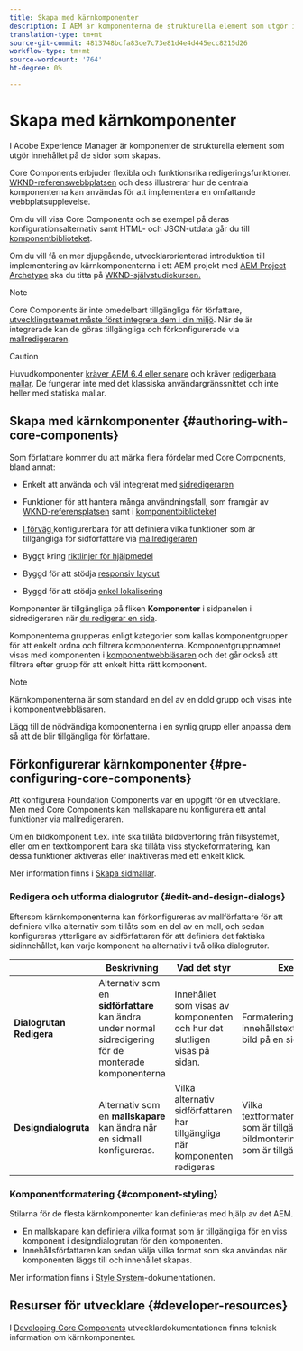 ```yaml
---
title: Skapa med kärnkomponenter
description: I AEM är komponenterna de strukturella element som utgör innehållet på de sidor som skapas - Core Components erbjuder flexibla och funktionsrika redigeringsfunktioner.
translation-type: tm+mt
source-git-commit: 4813748bcfa83ce7c73e81d4e4d445ecc8215d26
workflow-type: tm+mt
source-wordcount: '764'
ht-degree: 0%

---
```



# Skapa med kärnkomponenter

I Adobe Experience Manager är komponenter de strukturella element som utgör innehållet på de sidor som skapas.

Core Components erbjuder flexibla och funktionsrika redigeringsfunktioner. [WKND-referenswebbplatsen](https://wknd.site) och dess illustrerar hur de centrala komponenterna kan användas för att implementera en omfattande webbplatsupplevelse.

Om du vill visa Core Components och se exempel på deras konfigurationsalternativ samt HTML- och JSON-utdata går du till [komponentbiblioteket](https://adobe.com/go/aem_cmp_library).

Om du vill få en mer djupgående, utvecklarorienterad introduktion till implementering av kärnkomponenterna i ett AEM projekt med [AEM Project Archetype](/help/developing/archetype/overview.md) ska du titta på [WKND-självstudiekursen.](https://docs.adobe.com/content/help/en/experience-manager-learn/getting-started-wknd-tutorial-develop/overview.html)

>[!NOTE]
>
>Core Components är inte omedelbart tillgängliga för författare, [utvecklingsteamet måste först integrera dem i din miljö](/help/get-started/using.md). När de är integrerade kan de göras tillgängliga och förkonfigurerade via [mallredigeraren](https://docs.adobe.com/content/help/en/experience-manager-cloud-service/sites/authoring/features/templates.html).

>[!CAUTION]
>
>Huvudkomponenter [kräver AEM 6.4 eller senare](/help/versions.md) och kräver [redigerbara mallar](https://docs.adobe.com/content/help/en/experience-manager-cloud-service/sites/authoring/features/templates.html). De fungerar inte med det klassiska användargränssnittet och inte heller med statiska mallar.

## Skapa med kärnkomponenter {#authoring-with-core-components}

Som författare kommer du att märka flera fördelar med Core Components, bland annat:

* Enkelt att använda och väl integrerat med [sidredigeraren](https://docs.adobe.com/content/help/en/experience-manager-cloud-service/sites/authoring/fundamentals/editing-content.html)

* Funktioner för att hantera många användningsfall, som framgår av [WKND-referensplatsen](https://wknd.site) samt i [komponentbiblioteket](https://adobe.com/go/aem_cmp_library)

* [I förväg ](#pre-configuring-core-components) konfigurerbara för att definiera vilka funktioner som är tillgängliga för sidförfattare via  [mallredigeraren](https://docs.adobe.com/content/help/en/experience-manager-cloud-service/sites/authoring/features/templates.html)

* Byggt kring [riktlinjer för hjälpmedel](https://docs.adobe.com/content/help/en/experience-manager-cloud-service/sites/authoring/fundamentals/accessible-content.html)

* Byggd för att stödja [responsiv layout](https://docs.adobe.com/content/help/en/experience-manager-cloud-service/sites/authoring/features/responsive-layout.html)

* Byggd för att stödja [enkel lokalisering](localization.md)

Komponenter är tillgängliga på fliken **Komponenter** i sidpanelen i sidredigeraren när [du redigerar en sida](https://docs.adobe.com/content/help/en/experience-manager-cloud-service/sites/authoring/fundamentals/editing-content.html).

Komponenterna grupperas enligt kategorier som kallas komponentgrupper för att enkelt ordna och filtrera komponenterna. Komponentgruppnamnet visas med komponenten i [komponentwebbläsaren](https://docs.adobe.com/content/help/en/experience-manager-cloud-service/sites/authoring/fundamentals/editing-content.html) och det går också att filtrera efter grupp för att enkelt hitta rätt komponent.

>[!NOTE]
>
>Kärnkomponenterna är som standard en del av en dold grupp och visas inte i komponentwebbläsaren.
>
>Lägg till de nödvändiga komponenterna i en synlig grupp eller anpassa dem så att de blir tillgängliga för författare.

## Förkonfigurerar kärnkomponenter {#pre-configuring-core-components}

Att konfigurera Foundation Components var en uppgift för en utvecklare. Men med Core Components kan mallskapare nu konfigurera ett antal funktioner via mallredigeraren.

Om en bildkomponent t.ex. inte ska tillåta bildöverföring från filsystemet, eller om en textkomponent bara ska tillåta viss styckeformatering, kan dessa funktioner aktiveras eller inaktiveras med ett enkelt klick.

Mer information finns i [Skapa sidmallar](https://docs.adobe.com/content/help/en/experience-manager-cloud-service/sites/authoring/features/templates.html).

### Redigera och utforma dialogrutor {#edit-and-design-dialogs}

Eftersom kärnkomponenterna kan förkonfigureras av mallförfattare för att definiera vilka alternativ som tillåts som en del av en mall, och sedan konfigureras ytterligare av sidförfattaren för att definiera det faktiska sidinnehållet, kan varje komponent ha alternativ i två olika dialogrutor.

|  | Beskrivning | Vad det styr | Exempel |
|--- |--- |--- |--- |
| **Dialogrutan Redigera** | Alternativ som en **sidförfattare** kan ändra under normal sidredigering för de monterade komponenterna | Innehållet som visas av komponenten och hur det slutligen visas på sidan. | Formatering av innehållstext, rotera en bild på en sida |
| **Designdialogruta** | Alternativ som en **mallskapare** kan ändra när en sidmall konfigureras. | Vilka alternativ sidförfattaren har tillgängliga när komponenten redigeras | Vilka textformateringsalternativ som är tillgängliga, vilka bildmonteringsalternativ som är tillgängliga |

### Komponentformatering {#component-styling}

Stilarna för de flesta kärnkomponenter kan definieras med hjälp av det AEM.

* En mallskapare kan definiera vilka format som är tillgängliga för en viss komponent i designdialogrutan för den komponenten.
* Innehållsförfattaren kan sedan välja vilka format som ska användas när komponenten läggs till och innehållet skapas.

Mer information finns i [Style System](https://docs.adobe.com/content/help/en/experience-manager-cloud-service/sites/authoring/features/style-system.html)-dokumentationen.

## Resurser för utvecklare {#developer-resources}

I [Developing Core Components](/help/developing/overview.md) utvecklardokumentationen finns teknisk information om kärnkomponenter.
